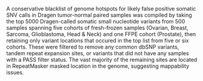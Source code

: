 A conservative blacklist of genome hotspots for likely false positive somatic SNV calls in Dragen tumor-normal paired samples was 
compiled by taking the top 5000 Dragen-called somatic small nucleotide variants from 500 samples spanning five cohorts of fresh-frozen samples (Ovarian, Breast, Sarcoma, Glioblastoma, Head & Neck)
and one FFPE cohort (Prostate), then retaining only variant locations that occured in the top list from five or six cohorts. These were filtered to remove any
common dbSNP variants, tandem repeat expansion sites, or variants that did not have any samples with a PASS filter status. The vast majority of the remaining sites are located in RepeatMasker 
masked location in the genome, suggesting mappability issues.
